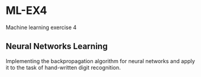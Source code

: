 # ML-EX4
Machine learning exercise 4

## Neural Networks Learning

Implementing the backpropagation algorithm for neural networks and apply it to the task of hand-written digit recognition.
